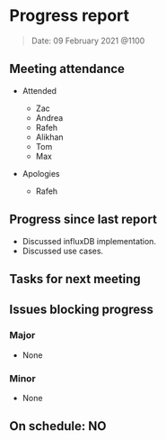 <!-- File name must be Year-Month-Date.md
e.g. 2020-10-12.md -->

<!--One report per week Minimum!-->
# Progress report

> Date: 09 February 2021 @1100 
<!--Names of those who attended the meeting, CSV-->
## Meeting attendance

- Attended
  - Zac
  - Andrea
  - Rafeh
  - Alikhan
  - Tom
  - Max

- Apologies
  - Rafeh

## Progress since last report
<!--What have you done ?-->
<!--Single line bullet point-->

- Discussed influxDB implementation.
- Discussed use cases.

## Tasks for next meeting
<!--What will you do before the next?-->
<!--Single line bullet point-->

## Issues blocking progress

### Major

- None

### Minor

- None

<!--Pick one-->
<!--## On schedule: YES-->
<!--## On schedule: NO-->

## On schedule: NO
